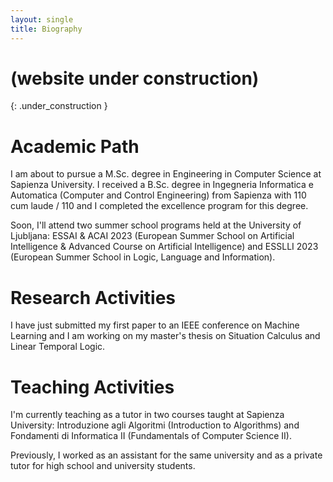```yaml
---
layout: single
title: Biography
---
```


# (website under construction)
{: .under_construction }

# Academic Path

I am about to pursue a M.Sc. degree in Engineering in Computer Science at Sapienza University. I received a B.Sc. degree in Ingegneria Informatica e Automatica (Computer and Control Engineering) from Sapienza with 110 cum laude / 110 and I completed the excellence program for this degree.

Soon, I'll attend two summer school programs held at the University of Ljubljana: ESSAI & ACAI 2023 (European Summer School on Artificial Intelligence & Advanced Course on Artificial Intelligence) and ESSLLI 2023 (European Summer School in Logic, Language and Information).

# Research Activities

I have just submitted my first paper to an IEEE conference on Machine Learning and I am working on my master's thesis on Situation Calculus and Linear Temporal Logic.

# Teaching Activities

I'm currently teaching as a tutor in two courses taught at Sapienza University: Introduzione agli Algoritmi (Introduction to Algorithms) and Fondamenti di Informatica II (Fundamentals of Computer Science II). 

Previously, I worked as an assistant for the same university and as a private tutor for high school and university students.